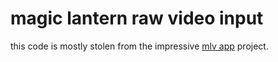 # magic lantern raw video input

this code is mostly stolen from the impressive
[mlv app](https://github.com/ilia3101/MLV-App) project.

